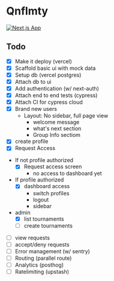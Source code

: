 # Qnflmty

[![Next.js App](https://img.shields.io/endpoint?url=https://cloud.cypress.io/badge/detailed/wxjaty/main&style=flat&logo=cypress)](https://cloud.cypress.io/projects/wxjaty/runs)

## Todo

- [x] Make it deploy (vercel)
- [x] Scaffold basic ui with mock data
- [x] Setup db (vercel postgres)
- [x] Attach db to ui
- [x] Add authentication (w/ next-auth)
- [x] Attach end to end tests (cypress)
- [x] Attach CI for cypress cloud
- [x] Brand new users
  - Layout: No sidebar, full page view
    - welcome message
    - what's next section
    - Group Info sectiom
- [x] create profile
- [x] Request Access
- If not profile authorized
  - [x] Request access screen
    - no access to dashboard yet
- If profile authorized
  - [x] dashboard access
    - switch profiles
    - logout
    - sidebar
- admin
  - [x] list tournaments
  - [ ] create tournaments
- [ ] view requests
- [ ] accept/deny requests
- [ ] Error management (w/ sentry)
- [ ] Routing (parallel route)
- [ ] Analytics (posthog)
- [ ] Ratelimiting (upstash)
